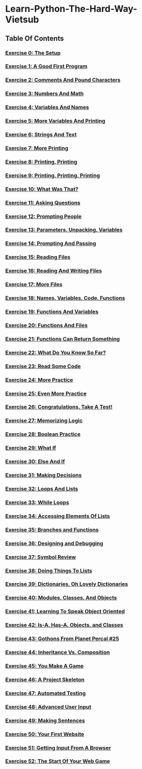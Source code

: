 # Learn-Python-The-Hard-Way-Vietsub

## Table Of Contents

### [Exercise 0: The Setup]()

### [Exercise 1: A Good First Program](./1/Exercise1.md)

### [Exercise 2: Comments And Pound Characters](./2/Exercise2.md)

### [Exercise 3: Numbers And Math](./3/Exercise3.md)

### [Exercise 4: Variables And Names](./4/Exercise4.md)

### [Exercise 5: More Variables And Printing](./5/Exercise5.md)

### [Exercise 6: Strings And Text](./6/Exercise6.md)

### [Exercise 7: More Printing](./7/Exercise7.md)

### [Exercise 8: Printing, Printing](./8/Exercise8.md)

### [Exercise 9: Printing, Printing, Printing](./9/Exercise9.md)

### [Exercise 10: What Was That?](./10/Exercise10.md)

### [Exercise 11: Asking Questions](./11/Exercise11.md)

### [Exercise 12: Prompting People](./12/Exercise12.md)

### [Exercise 13: Parameters, Unpacking, Variables](./13/Exercise13.md)

### [Exercise 14: Prompting And Passing](./14/Exercise14.md)

### [Exercise 15: Reading Files](./15/Exercise15.md)

### [Exercise 16: Reading And Writing Files](./16/Exercise16.md)

### [Exercise 17: More Files](./17/Exercise17.md)

### [Exercise 18: Names, Variables, Code, Functions](./18/Exercise18.md)

### [Exercise 19: Functions And Variables](./19/Exercise19.md)

### [Exercise 20: Functions And Files](./20/Exercise20.md)

### [Exercise 21: Functions Can Return Something](./21/Exercise21.md)

### [Exercise 22: What Do You Know So Far?](./22/Exercise22.md)

### [Exercise 23: Read Some Code](./23/Exercise23.md)

### [Exercise 24: More Practice](./24/Exercise24.md)

### [Exercise 25: Even More Practice](./25/Exercise25.md)

### [Exercise 26: Congratulations, Take A Test!](./26/Exercise26.md)

### [Exercise 27: Memorizing Logic](./27/Exercise27.md)

### [Exercise 28: Boolean Practice](./28/Exercise28.md)

### [Exercise 29: What If](./29/Exercise29.md)

### [Exercise 30: Else And If](./30/Exercise30.md)

### [Exercise 31: Making Decisions](./30/Exercise31.md)

### [Exercise 32: Loops And Lists](./32/Exercise32.md)

### [Exercise 33: While Loops](./33/Exercise33.md)

### [Exercise 34: Accessing Elements Of Lists](./34/Exercise34.md)

### [Exercise 35: Branches and Functions](./35/Exercise35.md)

### [Exercise 36: Designing and Debugging]()

### [Exercise 37: Symbol Review]()

### [Exercise 38: Doing Things To Lists]()

### [Exercise 39: Dictionaries, Oh Lovely Dictionaries]()

### [Exercise 40: Modules, Classes, And Objects]()

### [Exercise 41: Learning To Speak Object Oriented]()

### [Exercise 42: Is-A, Has-A, Objects, and Classes]()

### [Exercise 43: Gothons From Planet Percal #25]()

### [Exercise 44: Inheritance Vs. Composition]()

### [Exercise 45: You Make A Game]()

### [Exercise 46: A Project Skeleton]()

### [Exercise 47: Automated Testing]()

### [Exercise 48: Advanced User Input]()

### [Exercise 49: Making Sentences]()

### [Exercise 50: Your First Website]()

### [Exercise 51: Getting Input From A Browser]()

### [Exercise 52: The Start Of Your Web Game]()
